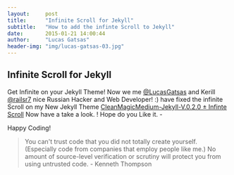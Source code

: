 ```yaml
---
layout:     post
title:      "Infinite Scroll for Jekyll"
subtitle:   "How to add the infinte Scroll to Jekyll"
date:       2015-01-21 14:00:44
author:     "Lucas Gatsas"
header-img: "img/lucas-gatsas-03.jpg"
---
```

<h2 class="section-heading">Infinite Scroll for Jekyll</h2>


Get Infinite on your Jekyll Theme!
Now we me [@LucasGatsas](https://www.twitter.com/LucasGatsas) and Kerill [@railsr7](https://www.twitter.com/@railsr7) nice Russian Hacker and Web Developer! :) have fixed the infinite Scroll on my New Jekyll Theme 
[CleanMagicMedium-Jekyll-V.0.2.0 ± Infinte Scroll](https://github.com/SpaceG/CleanMagicMedium-Jekyll-V.0.2.0) 
Now have a take a look. ! Hope do you Like it. - 




Happy Coding!






<!--

<a href="#">
    <img src="{{ site.baseurl }}/img/static.squarespace.jpg" alt="Post Sample Image">
</a>
-->


<!--
<a href="#">
    <img src="{{ site.baseurl }}/img/gitlist.io.png" alt="Post Sample Image">
</a> -->
<!--

<a href="#">
    <img src="{{ site.baseurl }}/img/design.png" alt="Post Sample Image">
</a> 


-->




<blockquote>You can't trust code that you did not totally create yourself. (Especially code from companies that employ people like me.) No amount of source-level verification or scrutiny will protect you from using untrusted code. - Kenneth Thompson

</blockquote>


<!-- 
<a href="#">
    <img src="{{ site.baseurl }}/img/jekyllthemewhite.png" alt="Post Sample Image">
</a> 



 -->



